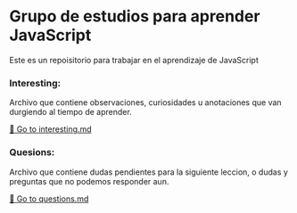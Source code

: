 # Grupo de estudios para aprender JavaScript
Este es un repoisitorio para trabajar en el aprendizaje de JavaScript

### Interesting:
Archivo que contiene observaciones, curiosidades u anotaciones que van durgiendo al tiempo de aprender.

[📄 Go to interesting.md](./interesting.md)

### Quesions:
Archivo que contiene dudas pendientes para la siguiente leccion, o dudas y preguntas  que no podemos responder aun.

[📄 Go to questions.md](./questions.md)
